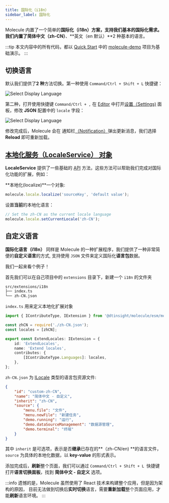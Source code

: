 ```yaml
---
title: 国际化（i18n）
sidebar_label: 国际化
---
```


Molecule 内置了一个简单的**国际化（i18n）**方案，支持我们基本的国际化需求。我们内置了**简体中文（zh-CN）**、**英文（en 默认）**2 种基本的语言。

:::tip
本文内容中的所有代码，都以 [Quick Start](../quick-start) 中的 [molecule-demo](https://github.com/DTStack/molecule-examples/tree/main/packages/molecule-demo) 项目为基础演示。
:::

## 切换语言

默认我们提供了**2 种**方法切换。第一种使用 `Command/Ctrl + Shift + L` 快捷键：

![Select Display Language](/img/guides/extend-language.png)

第二种，打开使用快捷键 `Command/Ctrl + ,` 在 [Editor](./extend-workbench.md) 中打开[设置（Settings)](./extend-settings) 面板，修改 **JSON** 配置中的 `locale` 字段：

![Select Display Language](/img/guides/extend-language2.png)

修改完成后，Molecule 会在 通知栏[（Notification）](./extend-builtin-ui.md#通知栏notification)弹出更新消息，我们选择 **Reload** 即可重新加载。

## [本地化服务（LocaleService） 对象](/docs/api/classes/molecule.LocaleService)

**LocaleService** 提供了一些基础的 [API](/docs/api/classes/molecule.LocaleService) 方法，这些方法可以帮助我们完成对国际化功能的扩展，例如：

**本地化(localize)**一个对象:

```ts
molecule.locale.localize('sourceKey', 'default value');
```

设置**当前**的本地化语言：

```ts
// Set the zh-CN as the current locale language
molecule.locale.setCurrentLocale('zh-CN');
```

## 自定义语言

**国际化语言（i18n）** 同样是 Molecule 的一种扩展程序，我们提供了一种非常简便的**自定义语言**的方式, 支持使用 `JSON` 文件来定义国际化**语言包**数据。

我们一起来看个例子！

首先我们可以在自己项目中的 `extensions` 目录下，新建一个 `i18n` 的文件夹

```bash
src/extensions/i18n
├── index.ts
└── zh-CN.json
```

`index.ts` 用来定义本地化扩展对象

```ts
import { IContributeType, IExtension } from '@dtinsight/molecule/esm/model';

const zhCN = require('./zh-CN.json');
const locales = [zhCN];

export const ExtendLocales: IExtension = {
    id: 'ExtendLocales',
    name: 'Extend locales',
    contributes: {
        [IContributeType.Languages]: locales,
    },
};
```

`zh-CN.json` 为 [ILocale](/docs/api/interfaces/molecule.i18n.ILocale) 类型的语言包资源文件:

```json
{
    "id": "custom-zh-CN",
    "name": "简体中文 - 自定义",
    "inherit": "zh-CN",
    "source": {
        "menu.file": "文件",
        "menu.newFile": "新建任务",
        "demo.running": "运行",
        "demo.dataSourceManagement": "数据源管理",
        "demo.terminal": "终端"
    }
}
```

其中 `inherit` 是可选项，表示是否**继承**已存在的**（zh-CN/en) **的语言文件，`source` 为具体的本地化数据，以 **key-value** 的形式表示。

添加完成后，**刷新**整个页面，我们可以通过 `Command/Ctrl + Shift + L `快捷键打开**语言切换面板**，找到 **简体中文 - 自定义** 选项。

:::info
遗憾的是，Molecule 虽然使用了 React 技术来构建整个应用，但是因为架构的原因，
目前无法做到切换后**实时切换**语言，需要**重新加载**整个页面应用，才能**刷新**语言环境。
:::
